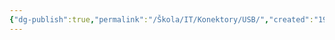 ```yaml
---
{"dg-publish":true,"permalink":"/Škola/IT/Konektory/USB/","created":"1980-01-01T00:00:00.000+01:00","updated":"2024-03-18T08:54:51.539+01:00"}
---
```


